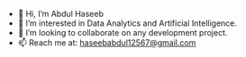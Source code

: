 - 👋 Hi, I’m Abdul Haseeb
- 👀 I’m interested in Data Analytics and Artificial Intelligence.
- 💞️ I’m looking to collaborate on any development project.
- 📫 Reach me at: haseebabdul12567@gmail.com

<!---
abdulhaseeb20/abdulhaseeb20 is a ✨ special ✨ repository because its `README.md` (this file) appears on your GitHub profile.
You can click the Preview link to take a look at your changes.
--->
